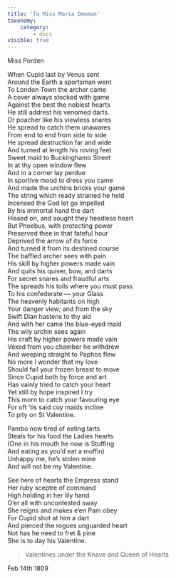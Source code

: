 ```yaml
---
title: 'To Miss Maria Denman'
taxonomy:
    category:
        - docs
visible: true
---
```


<div class="author">Miss Porden</div>

When Cupid last by Venus sent  
Around the Earth a sportsman went  
To London Town the archer came  
A cover always stocked with game  
Against the best the noblest hearts  
He still addrest his venomed darts.  
Or poacher like his viewless snares  
He spread to catch them unawares  
From end to end from side to side  
He spread destruction far and wide  
And turned at length his roving feet  
Sweet maid to Buckinghamo Street  
In at thy open window flew  
And in a corner lay perdue  
In sportive mood to dress you came  
And made the urchins bricks your game  
The string which ready strained he held  
Incensed the God let go impelled  
By his immortal hand the dart  
Hissed on, and sought they heedless heart  
But Phoebus, with protecting power  
Preserved thee in that fateful hour  
Deprived the arrow of its force  
And turned it from its destined course  
The baffled archer sees with pain  
His skill by higher powers made vain  
And quits his quiver, bow, and darts  
For secret snares and fraudful arts  
The spreads his toils where you must pass  
To his confederate — your Glass  
The heavenly habitants on high  
Your danger view; and from the sky  
Swift Dian hastens to thy aid  
And with her came the blue-eyed maid  
The wily urchin sees again  
His craft by higher powers made vain  
Vexed from you chamber he withdrew  
And weeping straight to Paphos flew  
No more I wonder that my love  
Should fail your frozen breast to move  
Since Cupid both by force and art  
Has vainly tried to catch your heart  
Yet still by hope inspired I try  
This morn to catch your favouring eye  
For oft ’tis said coy maids incline  
To pity on St Valentine.  

Pambo now tired of eating tarts  
Steals for his food the Ladies hearts  
(One in his mouth he now is Stuffing  
And eating as you’d eat a muffin)  
Unhappy me, he’s stolen mine  
And will not be my Valentine.  

See here of hearts the Empress stand  
Her ruby sceptre of command  
High holding in her lily hand  
O’er all with uncontested sway  
She reigns and makes e’en Pam obey  
For Cupid shot at him a dart  
And pierced the rogues unguarded heart  
Not has he need to fret & pine  
She is to day his Valentine.  

> Valentines under the Knave and Queen of Hearts

Feb 14th 1809